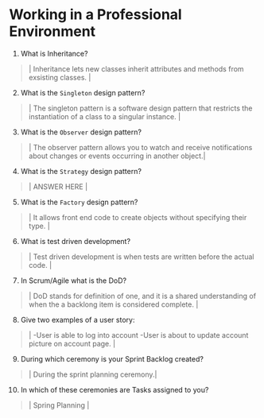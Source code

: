 # Working in a Professional Environment
01. What is Inheritance?

> | Inheritance lets new classes inherit attributes and methods from exsisting classes. |

02. What is the `Singleton` design pattern?

> | The singleton pattern is a software design pattern that restricts the instantiation of a class to a singular instance. |

03. What is the `Observer` design pattern?

> | The observer pattern allows you to watch and receive notifications about changes or events occurring in another object.|

04. What is the `Strategy` design pattern?

> | ANSWER HERE |

05. What is the `Factory` design pattern?

> | It allows front end code to create objects without specifying their type. |

06. What is test driven development?

> | Test driven development is when tests are written before the actual code. |

07. In Scrum/Agile what is the DoD?

> | DoD stands for definition of one, and it is a shared understanding of when the a backlong item is considered complete. |

08. Give two examples of a user story:

> | -User is able to log into account
    -User is about to update account picture on account page. |

09. During which ceremony is your Sprint Backlog created?

> | During the sprint planning ceremony.|

10. In which of these ceremonies are Tasks assigned to you?

> | Spring Planning |
